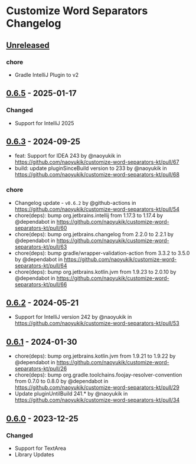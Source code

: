 <!-- Keep a Changelog guide -> https://keepachangelog.com -->

# Customize Word Separators Changelog

## [Unreleased]

### chore

- Gradle IntelliJ Plugin to v2


## [0.6.5] - 2025-01-17

### Changed

- Support for IntelliJ 2025

## [0.6.3] - 2024-09-25

- feat: Support for IDEA 243 by @naoyukik in https://github.com/naoyukik/customize-word-separators-kt/pull/67
- build: update pluginSinceBuild version to 233 by @naoyukik in https://github.com/naoyukik/customize-word-separators-kt/pull/68

### chore

- Changelog update - `v0.6.2` by @github-actions in https://github.com/naoyukik/customize-word-separators-kt/pull/54
- chore(deps): bump org.jetbrains.intellij from 1.17.3 to 1.17.4 by @dependabot in https://github.com/naoyukik/customize-word-separators-kt/pull/60
- chore(deps): bump org.jetbrains.changelog from 2.2.0 to 2.2.1 by @dependabot in https://github.com/naoyukik/customize-word-separators-kt/pull/63
- chore(deps): bump gradle/wrapper-validation-action from 3.3.2 to 3.5.0 by @dependabot in https://github.com/naoyukik/customize-word-separators-kt/pull/64
- chore(deps): bump org.jetbrains.kotlin.jvm from 1.9.23 to 2.0.10 by @dependabot in https://github.com/naoyukik/customize-word-separators-kt/pull/66

## [0.6.2] - 2024-05-21

- Support for IntelliJ version 242 by @naoyukik in https://github.com/naoyukik/customize-word-separators-kt/pull/53

## [0.6.1] - 2024-01-30

- chore(deps): bump org.jetbrains.kotlin.jvm from 1.9.21 to 1.9.22 by @dependabot in https://github.com/naoyukik/customize-word-separators-kt/pull/26
- chore(deps): bump org.gradle.toolchains.foojay-resolver-convention from 0.7.0 to 0.8.0 by @dependabot in https://github.com/naoyukik/customize-word-separators-kt/pull/29
- Update pluginUntilBuild 241.* by @naoyukik in https://github.com/naoyukik/customize-word-separators-kt/pull/34

## [0.6.0] - 2023-12-25

### Changed

- Support for TextArea
- Library Updates

[Unreleased]: https://github.com/naoyukik/customize-word-separators-kt/compare/v0.6.5...HEAD
[0.6.5]: https://github.com/naoyukik/customize-word-separators-kt/compare/v0.6.3...v0.6.5
[0.6.3]: https://github.com/naoyukik/customize-word-separators-kt/compare/v0.6.2...v0.6.3
[0.6.2]: https://github.com/naoyukik/customize-word-separators-kt/compare/v0.6.1...v0.6.2
[0.6.1]: https://github.com/naoyukik/customize-word-separators-kt/compare/v0.6.0...v0.6.1
[0.6.0]: https://github.com/naoyukik/customize-word-separators-kt/commits/v0.6.0
[0.5.5]: https://github.com/naoyukik/customize-word-separators-kt/commits/v0.5.5
[0.5.0]: https://github.com/naoyukik/customize-word-separators-kt/commits/v0.5.0
[0.4.6]: https://github.com/naoyukik/customize-word-separators-kt/commits/v0.4.6
[0.4.5]: https://github.com/naoyukik/customize-word-separators-kt/commits/v0.4.5
[0.4.4]: https://github.com/naoyukik/customize-word-separators-kt/commits/v0.4.4
[0.4.3]: https://github.com/naoyukik/customize-word-separators-kt/commits/v0.4.3
[0.4.2]: https://github.com/naoyukik/customize-word-separators-kt/commits/v0.4.2
